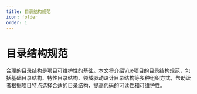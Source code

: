 ```yaml
---
title: 目录结构规范
icon: folder
order: 1
---
```


# 目录结构规范

合理的目录结构是项目可维护性的基础。本文将介绍Vue项目的目录结构规范，包括基础目录结构、特性目录结构、领域驱动设计目录结构等多种组织方式，帮助读者根据项目特点选择合适的目录结构，提高代码的可读性和可维护性。
